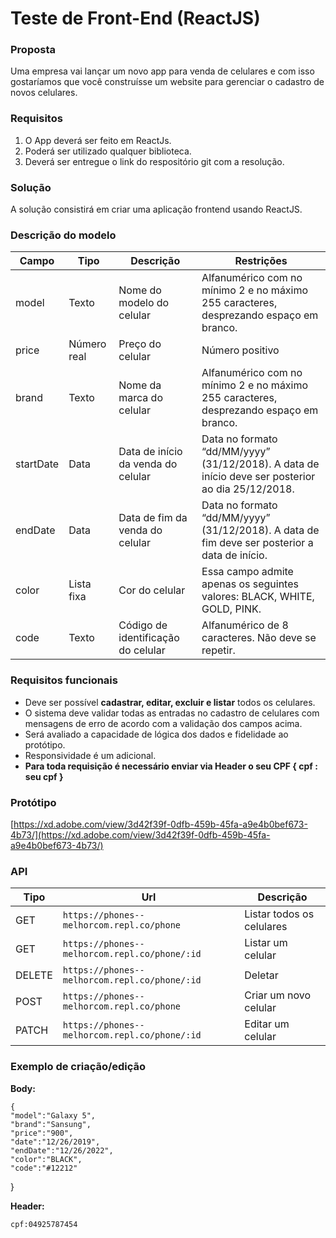 # Teste de Front-End (ReactJS)

### Proposta

Uma empresa vai lançar um novo app para venda de celulares e com isso gostaríamos que você construísse um website para gerenciar o cadastro de novos celulares.

### Requisitos

1. O App deverá ser feito em ReactJs.
2. Poderá ser utilizado qualquer biblioteca.
3. Deverá ser entregue o link do respositório git com a resolução.

### Solução

A solução consistirá em criar uma aplicação frontend usando ReactJS.

### Descrição do modelo

| Campo     | Tipo        | Descrição                          | Restrições                                                                                        |
| --------- | ----------- | ---------------------------------- | ------------------------------------------------------------------------------------------------- |
| model     | Texto       | Nome do modelo do celular          | Alfanumérico com no mínimo 2 e no máximo 255 caracteres, desprezando espaço em branco.            |
| price     | Número real | Preço do celular                   | Número positivo                                                                                   |
| brand     | Texto       | Nome da marca do celular           | Alfanumérico com no mínimo 2 e no máximo 255 caracteres, desprezando espaço em branco.            |
| startDate | Data        | Data de início da venda do celular | Data no formato “dd/MM/yyyy” (31/12/2018). A data de início deve ser posterior ao dia 25/12/2018. |
| endDate   | Data        | Data de fim da venda do celular    | Data no formato “dd/MM/yyyy” (31/12/2018). A data de fim deve ser posterior a data de início.     |
| color     | Lista fixa  | Cor do celular                     | Essa campo admite apenas os seguintes valores: BLACK, WHITE, GOLD, PINK.                          |
| code      | Texto       | Código de identificação do celular | Alfanumérico de 8 caracteres. Não deve se repetir.                                                |

### Requisitos funcionais

- Deve ser possível **cadastrar, editar, excluir e listar** todos os celulares.
- O sistema deve validar todas as entradas no cadastro de celulares com mensagens de erro de acordo com a validação dos campos acima.
- Será avaliado a capacidade de lógica dos dados e fidelidade ao protótipo.
- Responsividade é um adicional.
- **Para toda requisição é necessário enviar via Header o seu CPF { cpf : seu cpf }**

### Protótipo

[https://xd.adobe.com/view/3d42f39f-0dfb-459b-45fa-a9e4b0bef673-4b73/](https://xd.adobe.com/view/3d42f39f-0dfb-459b-45fa-a9e4b0bef673-4b73/)

### API

| Tipo   | Url   | Descrição                 |
| ------ | ----- | ------------------------- |
| GET    | ```https://phones--melhorcom.repl.co/phone``` | Listar todos os celulares |
| GET    | ```https://phones--melhorcom.repl.co/phone/:id``` | Listar um celular         |
| DELETE | ```https://phones--melhorcom.repl.co/phone/:id```  | Deletar              |
| POST   | ```https://phones--melhorcom.repl.co/phone``` | Criar um novo celular     |
| PATCH  | ```https://phones--melhorcom.repl.co/phone/:id``` | Editar um celular         |



### Exemplo de criação/edição

**Body:**

    {
	"model":"Galaxy 5",
	"brand":"Sansung",
	"price":"900",	
	"date":"12/26/2019",
	"endDate":"12/26/2022",
	"color":"BLACK",
	"code":"#12212"
}

**Header:**

    cpf:04925787454
